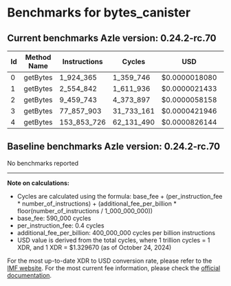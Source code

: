 # Benchmarks for bytes_canister

## Current benchmarks Azle version: 0.24.2-rc.70

| Id  | Method Name | Instructions | Cycles     | USD           | USD/Million Calls |
| --- | ----------- | ------------ | ---------- | ------------- | ----------------- |
| 0   | getBytes    | 1_924_365    | 1_359_746  | $0.0000018080 | $1.80             |
| 1   | getBytes    | 2_554_842    | 1_611_936  | $0.0000021433 | $2.14             |
| 2   | getBytes    | 9_459_743    | 4_373_897  | $0.0000058158 | $5.81             |
| 3   | getBytes    | 77_857_903   | 31_733_161 | $0.0000421946 | $42.19            |
| 4   | getBytes    | 153_853_726  | 62_131_490 | $0.0000826144 | $82.61            |

## Baseline benchmarks Azle version: 0.24.2-rc.70

No benchmarks reported

---

**Note on calculations:**

-   Cycles are calculated using the formula: base_fee + (per_instruction_fee \* number_of_instructions) + (additional_fee_per_billion \* floor(number_of_instructions / 1_000_000_000))
-   base_fee: 590_000 cycles
-   per_instruction_fee: 0.4 cycles
-   additional_fee_per_billion: 400_000_000 cycles per billion instructions
-   USD value is derived from the total cycles, where 1 trillion cycles = 1 XDR, and 1 XDR = $1.329670 (as of October 24, 2024)

For the most up-to-date XDR to USD conversion rate, please refer to the [IMF website](https://www.imf.org/external/np/fin/data/rms_sdrv.aspx).
For the most current fee information, please check the [official documentation](https://internetcomputer.org/docs/current/developer-docs/gas-cost#execution).
